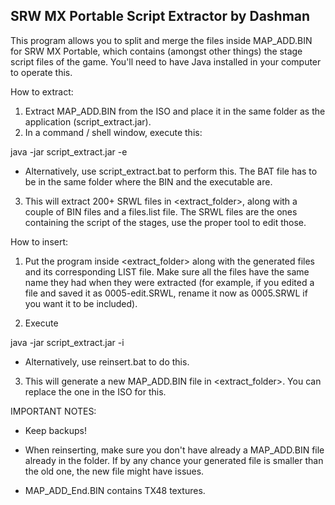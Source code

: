 SRW MX Portable Script Extractor by Dashman
-----------------------------------

This program allows you to split and merge the files inside MAP_ADD.BIN for SRW MX Portable, which contains (amongst other things) the stage script files of the game. You'll need to have Java installed in your computer to operate this.


How to extract:

1) Extract MAP_ADD.BIN from the ISO and place it in the same folder as the application (script_extract.jar).
2) In a command / shell window, execute this:

java -jar script_extract.jar -e

* Alternatively, use script_extract.bat to perform this. The BAT file has to be in the same folder where the BIN and the executable are.

3) This will extract 200+ SRWL files in <extract_folder>, along with a couple of BIN files and a files.list file. The SRWL files are the ones containing the script of the stages, use the proper tool to edit those.


How to insert:

1) Put the program inside <extract_folder> along with the generated files and its corresponding LIST file. Make sure all the files have the same name they had when they were extracted (for example, if you edited a file and saved it as 0005-edit.SRWL, rename it now as 0005.SRWL if you want it to be included).

2) Execute

java -jar script_extract.jar -i

* Alternatively, use reinsert.bat to do this.

3) This will generate a new MAP_ADD.BIN file in <extract_folder>. You can replace the one in the ISO for this.


IMPORTANT NOTES:

* Keep backups!

* When reinserting, make sure you don't have already a MAP_ADD.BIN file already in the folder. If by any chance your generated file is smaller than the old one, the new file might have issues.

* MAP_ADD_End.BIN contains TX48 textures.